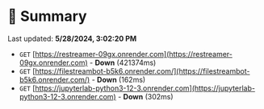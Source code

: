 # 📖 Summary
Last updated: **5/28/2024, 3:02:20 PM**

- `GET` [https://restreamer-09gx.onrender.com](https://restreamer-09gx.onrender.com) - **Down** (421374ms)
- `GET` [https://filestreambot-b5k6.onrender.com/](https://filestreambot-b5k6.onrender.com/) - **Down** (162ms)
- `GET` [https://jupyterlab-python3-12-3.onrender.com](https://jupyterlab-python3-12-3.onrender.com) - **Down** (302ms)
